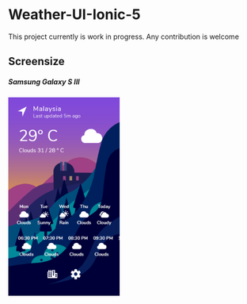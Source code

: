 # Weather-UI-Ionic-5

This project currently is work in progress. 
Any contribution is welcome

## Screensize

##### Samsung Galaxy S III 
<img width="auto" height="400px" src="https://raw.githubusercontent.com/SnowBases/Weather-UI-Ionic-5/master/screenshots/localhost_8100_home(Galaxy%20S%20III).png" alt="Samsung Galaxy S III">
